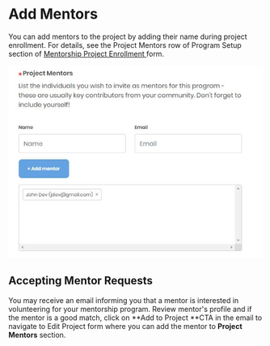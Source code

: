 # Add Mentors

You can add mentors to the project by adding their name during project enrollment. For details, see the Project Mentors row of Program Setup section of [Mentorship Project Enrollment ](enroll-your-program/mentorship-project-enrollment-form.md#MentorshipProjectApplication-ProgramSetup)form.

![](../../.gitbook/assets/7418771.jpg)

## Accepting Mentor Requests <a href="inviteandacceptmentors-acceptingmentors" id="inviteandacceptmentors-acceptingmentors"></a>

You may receive an email informing you that a mentor is interested in volunteering for your mentorship program. Review mentor's profile and if the mentor is a good match, click on **Add to Project **CTA in the email to navigate to Edit Project form where you can add the mentor to **Project Mentors** section. 
